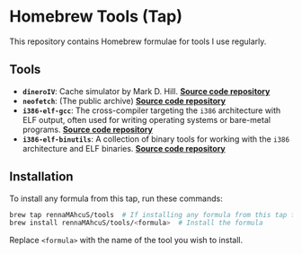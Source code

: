 # Homebrew Tools (Tap)

This repository contains Homebrew formulae for tools I use regularly.

## Tools
- **`dineroIV`**: Cache simulator by Mark D. Hill. [**Source code repository**](https://github.com/atos-tools/dineroIV)
- **`neofetch`**: (The public archive) [**Source code repository**](https://github.com/dylanaraps/neofetch)
- **`i386-elf-gcc`**: The cross-compiler targeting the `i386` architecture with ELF output, often used for writing operating systems or bare-metal programs. [**Source code repository**](https://gcc.gnu.org)
- **`i386-elf-binutils`**: A collection of binary tools for working with the `i386` architecture and ELF binaries. [**Source code repository**](https://www.gnu.org/software/binutils/)

## Installation

To install any formula from this tap, run these commands:

```sh
brew tap rennaMAhcuS/tools  # If installing any formula from this tap for the first time
brew install rennaMAhcuS/tools/<formula>  # Install the formula
```

Replace `<formula>` with the name of the tool you wish to install.
